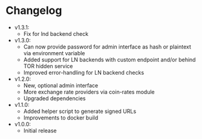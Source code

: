 # Changelog

* v1.3.1:
	* Fix for lnd backend check
* v1.3.0:
	* Can now provide password for admin interface as hash or plaintext via environment variable
	* Added support for LN backends with custom endpoint and/or behind TOR hidden service
	* Improved error-handling for LN backend checks
* v1.2.0:
	* New, optional admin interface
	* More exchange rate providers via coin-rates module
	* Upgraded dependencies
* v1.1.0:
	* Added helper script to generate signed URLs
	* Improvements to docker build
* v1.0.0:
	* Initial release
